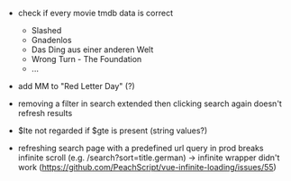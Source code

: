 - check if every movie tmdb data is correct

  - Slashed
  - Gnadenlos
  - Das Ding aus einer anderen Welt
  - Wrong Turn - The Foundation
  - ...

- add MM to "Red Letter Day" (?)
- removing a filter in search extended then clicking search again doesn't refresh results
- $lte not regarded if $gte is present (string values?)
- refreshing search page with a predefined url query in prod breaks infinite scroll (e.g. /search?sort=title.german) -> infinite wrapper didn't work (https://github.com/PeachScript/vue-infinite-loading/issues/55)
